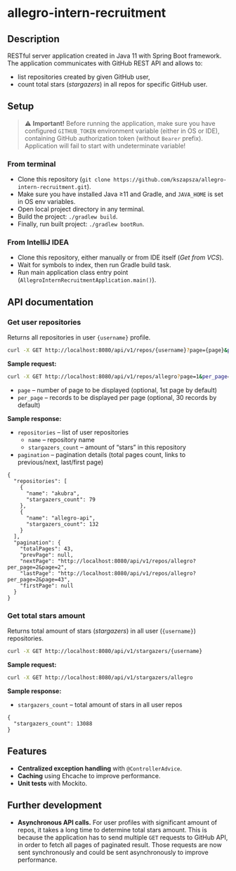 # allegro-intern-recruitment

## Description

RESTful server application created in Java 11 with Spring Boot framework. The application communicates with GitHub REST
API and allows to:

* list repositories created by given GitHub user,
* count total stars (*stargazers*) in all repos for specific GitHub user.

## Setup

> :warning: **Important!** Before running the application, make sure you have configured `GITHUB_TOKEN` environment
> variable (either in OS or IDE), containing GitHub authorization token (without `Bearer` prefix). Application will fail
> to start with undeterminate variable!

### From terminal

* Clone this repository (`git clone https://github.com/kszapsza/allegro-intern-recruitment.git`).
* Make sure you have installed Java ≥11 and Gradle, and `JAVA_HOME` is set in OS env variables.
* Open local project directory in any terminal.
* Build the project: `./gradlew build`.
* Finally, run built project: `./gradlew bootRun`.

### From IntelliJ IDEA

* Clone this repository, either manually or from IDE itself (*Get from VCS*).
* Wait for symbols to index, then run Gradle build task.
* Run main application class entry point (`AllegroInternRecruitmentApplication.main()`).

## API documentation

### Get user repositories

Returns all repositories in user `{username}` profile.

```bash
curl -X GET http://localhost:8080/api/v1/repos/{username}?page={page}&per_page={per_page}
```

**Sample request:**

```bash
curl -X GET http://localhost:8080/api/v1/repos/allegro?page=1&per_page=2
```

* `page` – number of page to be displayed (optional, 1st page by default)
* `per_page` – records to be displayed per page (optional, 30 records by default)

**Sample response:**

* `repositories` – list of user repositories
    * `name` – repository name
    * `stargazers_count` – amount of “stars” in this repository
* `pagination` – pagination details (total pages count, links to previous/next, last/first page)

```json5
{
  "repositories": [
    {
      "name": "akubra",
      "stargazers_count": 79
    },
    {
      "name": "allegro-api",
      "stargazers_count": 132
    }
  ],
  "pagination": {
    "totalPages": 43,
    "prevPage": null,
    "nextPage": "http://localhost:8080/api/v1/repos/allegro?per_page=2&page=2",
    "lastPage": "http://localhost:8080/api/v1/repos/allegro?per_page=2&page=43",
    "firstPage": null
  }
}
```

### Get total stars amount

Returns total amount of stars (*stargazers*) in all user (`{username}`) repositories.

```bash
curl -X GET http://localhost:8080/api/v1/stargazers/{username}
```

**Sample request:**

```bash
curl -X GET http://localhost:8080/api/v1/stargazers/allegro
```

**Sample response:**

* `stargazers_count` – total amount of stars in all user repos

```json5
{
  "stargazers_count": 13088
}
```

## Features

* **Centralized exception handling** with `@ControllerAdvice`.
* **Caching** using Ehcache to improve performance.
* **Unit tests** with Mockito.

## Further development

* **Asynchronous API calls.** For user profiles with significant amount of repos, it takes a long time to determine
  total stars amount. This is because the application has to send multiple `GET` requests to GitHub API, in order to
  fetch all pages of paginated result. Those requests are now sent synchronously and could be sent asynchronously to
  improve performance.